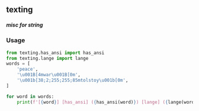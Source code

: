 ## texting
##### misc for string

### Usage
```python
from texting.has_ansi import has_ansi
from texting.lange import lange
words = [
    'peace',
    '\u001B[4mwar\u001B[0m',
    '\u001b[38;2;255;255;85mtolstoy\u001b[0m',
]

for word in words:
    print(f'[{word}] [has_ansi] ({has_ansi(word)}) [lange] ({lange(word)})')
```